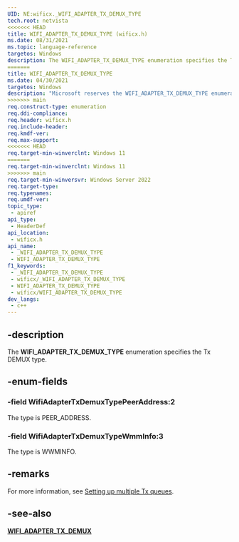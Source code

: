 ```yaml
---
UID: NE:wificx._WIFI_ADAPTER_TX_DEMUX_TYPE
tech.root: netvista
<<<<<<< HEAD
title: WIFI_ADAPTER_TX_DEMUX_TYPE (wificx.h)
ms.date: 08/31/2021
ms.topic: language-reference
targetos: Windows
description: The WIFI_ADAPTER_TX_DEMUX_TYPE enumeration specifies the Tx DEMUX type. 
=======
title: WIFI_ADAPTER_TX_DEMUX_TYPE
ms.date: 04/30/2021
targetos: Windows
description: "Microsoft reserves the WIFI_ADAPTER_TX_DEMUX_TYPE enumeration for internal use only. Don't use this enumeration in your code."
>>>>>>> main
req.construct-type: enumeration
req.ddi-compliance: 
req.header: wificx.h
req.include-header: 
req.kmdf-ver: 
req.max-support: 
<<<<<<< HEAD
req.target-min-winverclnt: Windows 11 
=======
req.target-min-winverclnt: Windows 11
>>>>>>> main
req.target-min-winversvr: Windows Server 2022
req.target-type: 
req.typenames: 
req.umdf-ver: 
topic_type:
 - apiref
api_type:
 - HeaderDef
api_location:
 - wificx.h
api_name:
 - _WIFI_ADAPTER_TX_DEMUX_TYPE
 - WIFI_ADAPTER_TX_DEMUX_TYPE
f1_keywords:
 - _WIFI_ADAPTER_TX_DEMUX_TYPE
 - wificx/_WIFI_ADAPTER_TX_DEMUX_TYPE
 - WIFI_ADAPTER_TX_DEMUX_TYPE
 - wificx/WIFI_ADAPTER_TX_DEMUX_TYPE
dev_langs:
 - c++
---
```


## -description

The **WIFI_ADAPTER_TX_DEMUX_TYPE** enumeration specifies the Tx DEMUX type. 

## -enum-fields

### -field WifiAdapterTxDemuxTypePeerAddress:2

The type is PEER_ADDRESS.


### -field WifiAdapterTxDemuxTypeWmmInfo:3

The type is WWMINFO.

## -remarks

For more information, see [Setting up multiple Tx queues](/windows-hardware/drivers/netcx/writing-a-wificx-client-driver#setting-up-multiple-tx-queues).


## -see-also

[**WIFI_ADAPTER_TX_DEMUX**](ns-wificx-wifi_adapter_tx_demux.md)